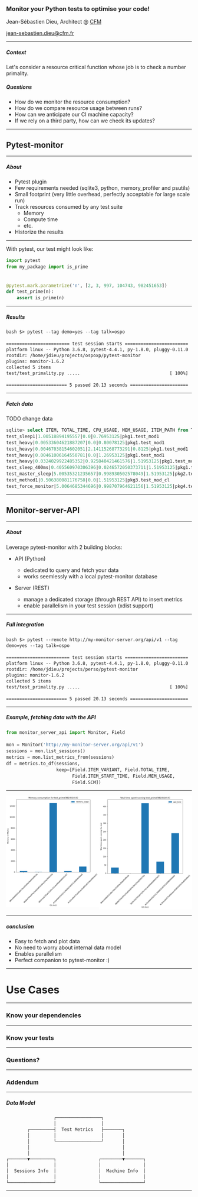 ### Monitor your Python tests to optimise your code!

Jean-Sébastien Dieu, Architect @ [CFM](https://www.cfm.fr)

jean-sebastien.dieu@cfm.fr

--- ---

##### Context

Let's consider a resource critical function whose job is to check a number primality.

##### Questions <!-- .element: class="fragment" data-fragment-index="1" -->

* How do we monitor the resource consumption? <!-- .element: class="fragment" data-fragment-index="1" -->
* How do we compare resource usage between runs? <!-- .element: class="fragment" data-fragment-index="2" -->
* How can we anticipate our CI machine capacity?  <!-- .element: class="fragment" data-fragment-index="3" -->
* If we rely on a third party, how can we check its updates? <!-- .element: class="fragment" data-fragment-index="4" -->

---
 ## Pytest-monitor
---

##### About 

* Pytest plugin <!-- .element: class="fragment" data-fragment-index="1" data-autoslide="1000" -->
* Few requirements needed (sqlite3, python, memory_profiler and psutils) <!-- .element: class="fragment" data-fragment-index="2" data-autoslide="1000" -->
* Small footprint (very little overhead, perfectly acceptable for large scale run)  <!-- .element: class="fragment" data-fragment-index="3" data-autoslide="1000" -->
* Track resources consumed by any test suite <!-- .element: class="fragment" data-fragment-index="4" data-autoslide="1000" -->
    * Memory
    * Compute time
    * etc.
* Historize the results <!-- .element: class="fragment" data-fragment-index="5" -->

---
With pytest, our test might look like:

```python [1-6]
import pytest
from my_package import is_prime


@pytest.mark.parametrize('n', [2, 3, 997, 104743, 982451653])
def test_prime(n):
    assert is_prime(n)
```
---

##### Results

```
bash $> pytest --tag demo=yes --tag talk=ospo

======================== test session starts ========================
platform linux -- Python 3.6.8, pytest-4.4.1, py-1.8.0, pluggy-0.11.0
rootdir: /home/jdieu/projects/ospoxp/pytest-monitor
plugins: monitor-1.6.2
collected 5 items
test/test_primality.py .....                                  [ 100%]

======================= 5 passed 20.13 seconds ======================
```
---

##### Fetch data
 TODO change data
```sql
sqlite> select ITEM, TOTAL_TIME, CPU_USAGE, MEM_USAGE, ITEM_PATH from TEST_METRICS;
test_sleep1|1.00518894195557|0.0|0.76953125|pkg1.test_mod1
test_heavy|0.00533604621887207|0.0|0.80078125|pkg1.test_mod1
test_heavy|0.00467038154602051|2.14115268773291|0.8125|pkg1.test_mod1
test_heavy|0.00461006164550781|0.0|1.26953125|pkg1.test_mod1
test_heavy|0.0324029922485352|0.925840421461576|1.51953125|pkg1.test_mod1
test_sleep_400ms|0.405560970306396|0.0246572050373711|1.51953125|pkg1.test_mod2
test_master_sleep|5.00535321235657|0.998930502578049|1.51953125|pkg2.test_mod_a
test_method1|0.506380081176758|0.0|1.51953125|pkg3.test_mod_cl
test_force_monitor|5.0064685344696|0.998707964621156|1.51953125|pkg4.test_mod_a
```

--- ---
 ## Monitor-server-API
---
##### About

Leverage pytest-monitor with 2 building blocks:

 - API (Python) <!-- .element: class="fragment" data-fragment-index="1" -->
   * dedicated to query and fetch your data
   * works seemlessly with a local pytest-monitor database
 
 - Server (REST) <!-- .element: class="fragment" data-fragment-index="2" -->
   * manage a dedicated storage (through REST API) to insert metrics
   * enable parallelism in your test session (xdist support)

---

##### Full integration

```
bash $> pytest --remote http://my-monitor-server.org/api/v1 --tag demo=yes --tag talk=ospo

======================== test session starts ========================
platform linux -- Python 3.6.8, pytest-4.4.1, py-1.8.0, pluggy-0.11.0
rootdir: /home/jdieu/projects/perso/pytest-monitor
plugins: monitor-1.6.2
collected 5 items
test/test_primality.py .....                                  [ 100%]

======================= 5 passed 20.13 seconds ======================
```

---

##### Example, fetching data with the API


```python
from monitor_server_api import Monitor, Field

mon = Monitor('http://my-monitor-server.org/api/v1')
sessions = mon.list_sessions()
metrics = mon.list_metrics_from(sessions)
df = metrics.to_df(sessions,
                   keep=[Field.ITEM_VARIANT, Field.TOTAL_TIME,
                         Field.ITEM_START_TIME, Field.MEM_USAGE,
                         Field.SCM])

```
---
<style>.container{
    display: flex;
}
.col{
    flex: 1;
}
</style>
<div class="container">
  <div class="col">
    <img src='mem_usage.png'>
  </div>
  <div class="col">
    <img src='time.png'>
  </div>
</div>

---

##### conclusion

* Easy to fetch and plot data
* No need to worry about internal data model
* Enables parallelism
* Perfect companion to pytest-monitor :)

--- ---

# Use Cases

---

### Know your dependencies

---

### Know your tests

--- ---
### Questions?
--- ---
### Addendum
---
##### Data Model

```
                  ┌─────────────────┐
                  │                 │
        ┌─────────┤  Test Metrics   ├───────┐
        │         │                 │       │
        │         └─────────────────┘       │
        │                                   │
        │                                   │
┌───────▼─────────┐                ┌────────▼───────┐
│                 │                │                │
│  Sessions Info  │                │  Machine Info  │
│                 │                │                │
└─────────────────┘                └────────────────┘
```


                     
---
